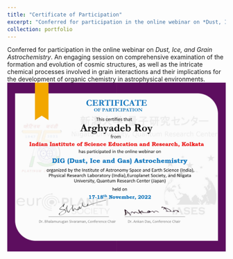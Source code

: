 ```yaml
---
title: "Certificate of Participation"
excerpt: "Conferred for participation in the online webinar on *Dust, Ice, and Grain Astrochemistry*. An engaging session on comprehensive examination of the formation and evolution of cosmic structures, as well as the intricate chemical processes involved in grain interactions and their implications for the development of organic chemistry in astrophysical environments. <br/><img src='/images/Arghyadeb Roy-1_page-0001.jpg'>"
collection: portfolio
---
```


Conferred for participation in the online webinar on *Dust, Ice, and Grain Astrochemistry*. An engaging session on comprehensive examination of the formation and evolution of cosmic structures, as well as the intricate chemical processes involved in grain interactions and their implications for the development of organic chemistry in astrophysical environments.
<br/><img src='/images/Arghyadeb Roy-1_page-0001.jpg'>
